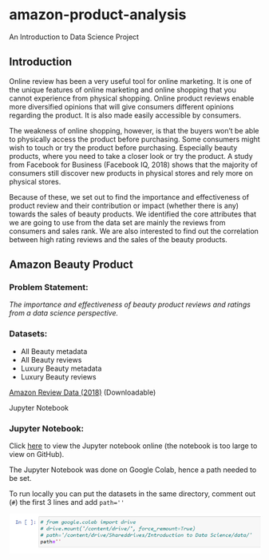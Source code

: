 # amazon-product-analysis
An Introduction to Data Science Project

## Introduction
Online review has been a very useful tool for online marketing. It is one of the unique features of online marketing and online shopping that you cannot experience from physical shopping. Online product reviews enable more diversified opinions that will give consumers different opinions regarding the product. It is also made easily accessible by consumers. 

The weakness of online shopping, however, is that the buyers won’t be able to physically access the product before purchasing. Some consumers might wish to touch or try
the product before purchasing. Especially beauty products, where you need to take a closer look or try the product. A study from Facebook for Business (Facebook IQ, 2018) shows that the majority of consumers still discover new products in physical stores and rely more on physical stores. 

Because of these, we set out to find the importance and effectiveness of product review and their contribution or impact (whether there is any) towards the sales of beauty
products. We identified the core attributes that we are going to use from the data set are mainly the reviews from consumers and sales rank. We are also interested to find out the correlation between high rating reviews and the sales of the beauty products.

## Amazon Beauty Product

### Problem Statement:
*The importance and effectiveness of beauty product reviews and ratings from a data science perspective.*

### Datasets:

- All Beauty metadata
- All Beauty reviews
- Luxury Beauty metadata
- Luxury Beauty reviews

[Amazon Review Data (2018)](http://deepyeti.ucsd.edu/jianmo/amazon/index.html) (Downloadable)



Jupyter Notebook
### Jupyter Notebook:

Click [here](https://nbviewer.jupyter.org/github/BingQuanChua/amazon-product-analysis/blob/main/Amazon%20Beauty%20Product.ipynb) to view the Jupyter notebook online (the notebook is too large to view on GitHub).

The Jupyter Notebook was done on Google Colab, hence a path needed to be set. 

To run locally you can put the datasets in the same directory, comment out (`#`) the first 3 lines and add `path=''`

![Set local path](https://github.com/BingQuanChua/amazon-product-analysis/blob/main/img/setpath.PNG?raw=true)







